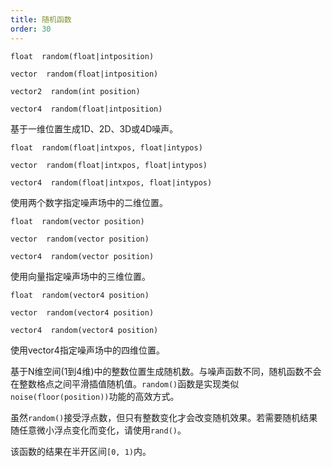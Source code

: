 ```yaml
---
title: 随机函数
order: 30
---
```


`float  random(float|intposition)`

`vector  random(float|intposition)`

`vector2  random(int position)`

`vector4  random(float|intposition)`

基于一维位置生成1D、2D、3D或4D噪声。

`float  random(float|intxpos, float|intypos)`

`vector  random(float|intxpos, float|intypos)`

`vector4  random(float|intxpos, float|intypos)`

使用两个数字指定噪声场中的二维位置。

`float  random(vector position)`

`vector  random(vector position)`

`vector4  random(vector position)`

使用向量指定噪声场中的三维位置。

`float  random(vector4 position)`

`vector  random(vector4 position)`

`vector4  random(vector4 position)`

使用vector4指定噪声场中的四维位置。

基于N维空间(1到4维)中的整数位置生成随机数。与噪声函数不同，随机函数不会在整数格点之间平滑插值随机值。`random()`函数是实现类似`noise(floor(position))`功能的高效方式。

虽然`random()`接受浮点数，但只有整数变化才会改变随机效果。若需要随机结果随任意微小浮点变化而变化，请使用`rand()`。

该函数的结果在半开区间`[0, 1)`内。